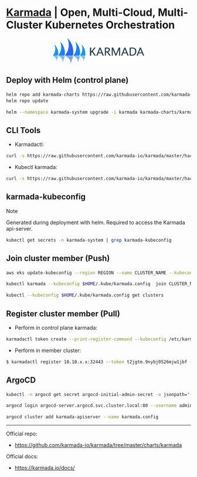 # [Karmada](https://karmada.io/) | Open, Multi-Cloud, Multi-Cluster Kubernetes Orchestration

<p align="center"><img src="https://github.com/karmada-io/karmada/blob/master/docs/images/Karmada-logo-horizontal-color.png" width="250" alt="karmada"></p>

## Deploy with Helm (control plane)

```sh
helm repo add karmada-charts https://raw.githubusercontent.com/karmada-io/karmada/master/charts
helm repo update
```
```sh
helm --namespace karmada-system upgrade -i karmada karmada-charts/karmada --version=1.9.0 --create-namespace --values karmada-values.yaml
```

## CLI Tools

- Karmadactl:

```sh
curl -s https://raw.githubusercontent.com/karmada-io/karmada/master/hack/install-cli.sh | sudo bash
```

- Kubectl karmada:

```sh
curl -s https://raw.githubusercontent.com/karmada-io/karmada/master/hack/install-cli.sh | bash -s kubectl-karmada
```

## karmada-kubeconfig

> [!NOTE]
> Generated during deployment with helm. Required to access the Karmada api-server. 

```sh
kubectl get secrets -n karmada-system | grep karmada-kubeconfig
```

## Join cluster member (Push)

```sh
aws eks update-kubeconfig --region REGION --name CLUSTER_NAME --kubeconfig $HOME/.kube/CLUSTER_NAME.config
```
```sh
kubectl karmada --kubeconfig $HOME/.kube/karmada.config  join CLUSTER_NAME --cluster-kubeconfig=$HOME/.kube/CLUSTER_NAME.config
```
```sh
kubectl --kubeconfig $HOME/.kube/karmada.config get clusters
```

## Register cluster member (Pull)

- Perform in control plane karmada:

```sh
karmadactl token create --print-register-command --kubeconfig /etc/karmada/karmada-apiserver.config
```

- Perform in member cluster:

```sh
$ karmadactl register 10.10.x.x:32443 --token t2jgtm.9nybj0526mjw1jbf --discovery-token-ca-cert-hash sha256:f5a5a43869bb44577dba582e794c3e3750f2050d62f1b1dc80fd3d6a371b6ed4
```

## ArgoCD

```sh
kubectl -n argocd get secret argocd-initial-admin-secret -o jsonpath="{.data.password}" | base64 -d; echo
```
```sh
argocd login argocd-server.argocd.svc.cluster.local:80 --username admin
```
```sh
argocd cluster add karmada-apiserver --name karmada.config
```

---

Official repo:
- https://github.com/karmada-io/karmada/tree/master/charts/karmada

Official docs:
- https://karmada.io/docs/